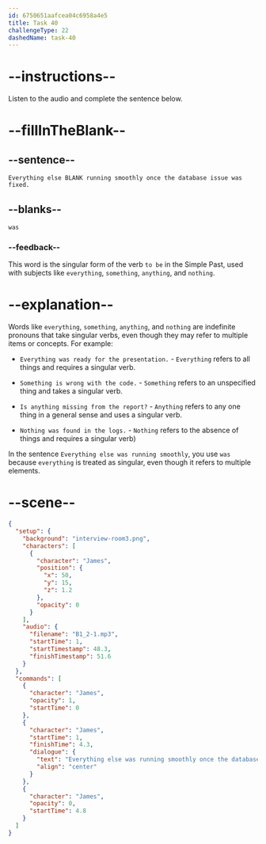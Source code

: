 ```yaml
---
id: 6750651aafcea04c6958a4e5
title: Task 40
challengeType: 22
dashedName: task-40
---
```


<!-- (Audio) James: Everything else was running smoothly once the database issue was fixed. -->

# --instructions--

Listen to the audio and complete the sentence below.

# --fillInTheBlank--

## --sentence--

`Everything else BLANK running smoothly once the database issue was fixed.`

## --blanks--

`was`

### --feedback--

This word is the singular form of the verb `to be` in the Simple Past, used with subjects like `everything`, `something`, `anything`, and `nothing`.

# --explanation--

Words like `everything`, `something`, `anything`, and `nothing` are indefinite pronouns that take singular verbs, even though they may refer to multiple items or concepts. For example:  

- `Everything was ready for the presentation.` - `Everything` refers to all things and requires a singular verb.

- `Something is wrong with the code.` - `Something` refers to an unspecified thing and takes a singular verb.

- `Is anything missing from the report?` - `Anything` refers to any one thing in a general sense and uses a singular verb.

- `Nothing was found in the logs.`  - `Nothing` refers to the absence of things and requires a singular verb)

In the sentence `Everything else was running smoothly`, you use `was` because `everything` is treated as singular, even though it refers to multiple elements.

# --scene--

```json
{
  "setup": {
    "background": "interview-room3.png",
    "characters": [
      {
        "character": "James",
        "position": {
          "x": 50,
          "y": 15,
          "z": 1.2
        },
        "opacity": 0
      }
    ],
    "audio": {
      "filename": "B1_2-1.mp3",
      "startTime": 1,
      "startTimestamp": 48.3,
      "finishTimestamp": 51.6
    }
  },
  "commands": [
    {
      "character": "James",
      "opacity": 1,
      "startTime": 0
    },
    {
      "character": "James",
      "startTime": 1,
      "finishTime": 4.3,
      "dialogue": {
        "text": "Everything else was running smoothly once the database issue was fixed.",
        "align": "center"
      }
    },
    {
      "character": "James",
      "opacity": 0,
      "startTime": 4.8
    }
  ]
}
```
